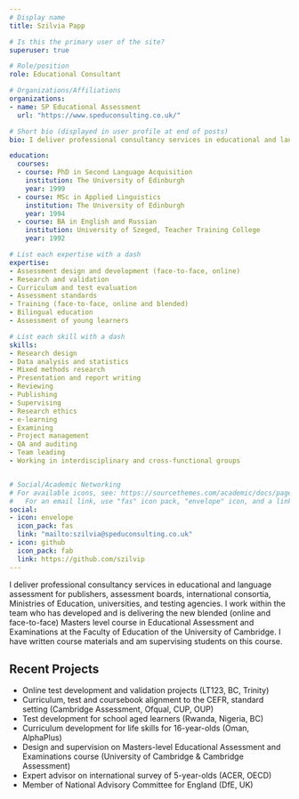 ```yaml
---
# Display name
title: Szilvia Papp

# Is this the primary user of the site?
superuser: true

# Role/position
role: Educational Consultant

# Organizations/Affiliations
organizations:
- name: SP Educational Assessment
  url: "https://www.speduconsulting.co.uk/"

# Short bio (displayed in user profile at end of posts)
bio: I deliver professional consultancy services in educational and language assessment for publishers, assessment boards, international consortia, Ministries of Education, universities, and testing agencies. I work within the team who has developed and is delivering the new blended (online and face-to-face) Masters level course in Educational Assessment and Examinations at the Faculty of Education of the University of Cambridge. I have written course materials and am supervising students on this course.

education:
  courses:
  - course: PhD in Second Language Acquisition
    institution: The University of Edinburgh
    year: 1999
  - course: MSc in Applied Linguistics
    institution: The University of Edinburgh
    year: 1994
  - course: BA in English and Russian
    institution: University of Szeged, Teacher Training College
    year: 1992

# List each expertise with a dash
expertise:
- Assessment design and development (face-to-face, online)
- Research and validation
- Curriculum and test evaluation
- Assessment standards
- Training (face-to-face, online and blended)
- Bilingual education
- Assessment of young learners

# List each skill with a dash
skills:
- Research design
- Data analysis and statistics
- Mixed methods research
- Presentation and report writing
- Reviewing
- Publishing
- Supervising
- Research ethics
- e-learning
- Examining
- Project management
- QA and auditing
- Team leading
- Working in interdisciplinary and cross-functional groups


# Social/Academic Networking
# For available icons, see: https://sourcethemes.com/academic/docs/page-builder/#icons
#   For an email link, use "fas" icon pack, "envelope" icon, and a link in the form "mailto:your-email@example.com" or "#contact" for contact widget.
social:
- icon: envelope
  icon_pack: fas
  link: "mailto:szilvia@speduconsulting.co.uk"
- icon: github
  icon_pack: fab
  link: https://github.com/szilvip
---
```


I deliver professional consultancy services in educational and language assessment for publishers, assessment boards, international consortia, Ministries of Education, universities, and testing agencies. I work within the team who has developed and is delivering the new blended (online and face-to-face) Masters level course in Educational Assessment and Examinations at the Faculty of Education of the University of Cambridge. I have written course materials and am supervising students on this course.

## Recent Projects

- Online test development and validation projects (LT123, BC, Trinity)
- Curriculum, test and coursebook alignment to the CEFR, standard setting (Cambridge Assessment, Ofqual, CUP, OUP)
- Test development for school aged learners (Rwanda, Nigeria, BC)
- Curriculum development for life skills for 16-year-olds (Oman, AlphaPlus) 
- Design and supervision on Masters-level Educational Assessment and Examinations course (University of Cambridge & Cambridge Assessment)
- Expert advisor on international survey of 5-year-olds (ACER, OECD) 
- Member of National Advisory Committee for England (DfE, UK)

